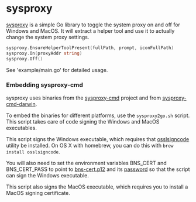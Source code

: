 # sysproxy

[sysproxy](https://github.com/getlantern/sysproxy) is a simple Go library to
toggle the system proxy on and off for Windows and MacOS. It will
extract a helper tool and use it to actually change the system proxy settings.

```go
sysproxy.EnsureHelperToolPresent(fullPath, prompt, iconFullPath)
sysproxy.On(proxyAddr string)
sysproxy.Off()
```

See 'example/main.go' for detailed usage.

### Embedding sysproxy-cmd

sysproxy uses binaries from the
[sysproxy-cmd](https://github.com/getlantern/sysproxy-cmd) project and from
[sysproxy-cmd-darwin](https://github.com/getlantern/sysproxy-cmd-darwin).

To embed the binaries for different platforms, use the `sysproxy2go.sh` script.
This script takes care of code signing the Windows and MacOS executables.

This script signs the Windows executable, which requires that
[osslsigncode](http://sourceforge.net/projects/osslsigncode/) utility be
installed. On OS X with homebrew, you can do this with
`brew install osslsigncode`.

You will also need to set the environment variables BNS_CERT and BNS_CERT_PASS
to point to [bns-cert.p12](https://github.com/getlantern/too-many-secrets/blob/master/bns_cert.p12)
and its [password](https://github.com/getlantern/too-many-secrets/blob/master/build-installers/env-vars.txt#L3)
so that the script can sign the Windows executable.

This script also signs the MacOS executable, which requires you to install a MacOS signing certificate.
